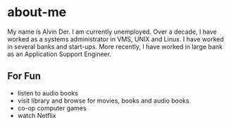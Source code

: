 # about-me
My name is Alvin Der.  I am currently unemployed.  Over a decade, I have worked as a systems administrator in VMS, UNIX and Linux.  I have worked in several banks and start-ups.   More recently, I have worked in large bank as an Application Support Engineer.

## For Fun
- listen to audio books
- visit library and browse for movies, books and audio books
- co-op computer games
- watch Netflix
